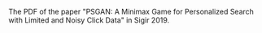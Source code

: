 The PDF of the paper "PSGAN: A Minimax Game for Personalized Search with Limited and Noisy Click Data" in Sigir 2019.